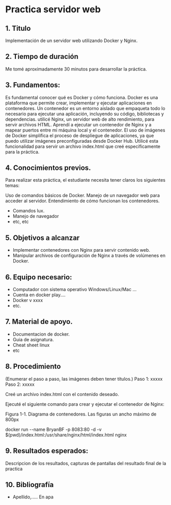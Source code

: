 # Practica servidor web
## 1. Titulo
Implementación de un servidor web utilizando Docker y Nginx.
## 2. Tiempo de duración
Me tomé aproximadamente 30 minutos para desarrollar la práctica.

## 3. Fundamentos:

Es fundamental conocer qué es Docker y cómo funciona. Docker es una plataforma que permite crear, implementar y ejecutar aplicaciones en contenedores. Un contenedor es un entorno aislado que empaqueta todo lo necesario para ejecutar una aplicación, incluyendo su código, bibliotecas y dependencias. utilicé Nginx, un servidor web de alto rendimiento, para servir archivos HTML. Aprendí a ejecutar un contenedor de Nginx y a mapear puertos entre mi máquina local y el contenedor. El uso de imágenes de Docker simplifica el proceso de despliegue de aplicaciones, ya que puedo utilizar imágenes preconfiguradas desde Docker Hub.
Utilicé esta funcionalidad para servir un archivo index.html que creé específicamente para la práctica.




## 4. Conocimientos previos.
   
Para realizar esta práctica, el estudiante necesita tener claros los siguientes temas:

Uso de comandos básicos de Docker.
Manejo de un navegador web para acceder al servidor.
Entendimiento de cómo funcionan los contenedores.
- Comandos lux.
- Manejo de navegador
- etc, etc

## 5. Objetivos a alcanzar
   
- Implementar contenedores con Nginx para servir contenido web.
- Manipular archivos de configuración de Nginx a través de volúmenes en Docker.

  
## 6. Equipo necesario:
  
- Computador con sistema operativo Windows/Linux/Mac ...
- Cuenta en docker play....
- Docker v xxxx
- etc.

## 7. Material de apoyo.
   
- Documentacion de docker.
- Guia de asignatura.
- Cheat sheet linux
- etc
  
## 8. Procedimiento

(Enumerar el paso a paso, las imágenes deben tener títulos.)
Paso 1: xxxxx
Paso 2: xxxxx

Creé un archivo index.html con el contenido deseado.

Ejecuté el siguiente comando para crear y ejecutar el contenedor de Nginx:

Figura 1-1. Diagrama de contenedores.
Las figuras un ancho máximo de 800px

docker run --name BryanBF -p 8083:80 -d -v $(pwd)/index.html:/usr/share/nginx/html/index.html nginx


## 9. Resultados esperados:
    
Descripcion de los resultados, capturas de pantallas del resultado final de la practica

## 10. Bibliografía
    
- Apellido,..... En apa
